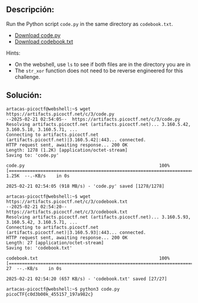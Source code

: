 ## Descripción:
Run the Python script `code.py` in the same directory as `codebook.txt`.

- [Download code.py](https://artifacts.picoctf.net/c/3/code.py)
- [Download codebook.txt](https://artifacts.picoctf.net/c/3/codebook.txt)

Hints:
- On the webshell, use `ls` to see if both files are in the directory you are in
- The `str_xor` function does not need to be reverse engineered for this challenge.

## Solución:
```
artacas-picoctf@webshell:~$ wget https://artifacts.picoctf.net/c/3/code.py
--2025-02-21 02:54:05--  https://artifacts.picoctf.net/c/3/code.py
Resolving artifacts.picoctf.net (artifacts.picoctf.net)... 3.160.5.42, 3.160.5.18, 3.160.5.71, ...
Connecting to artifacts.picoctf.net (artifacts.picoctf.net)|3.160.5.42|:443... connected.
HTTP request sent, awaiting response... 200 OK
Length: 1278 (1.2K) [application/octet-stream]
Saving to: 'code.py'

code.py                                                   100%[==================================================================================================================================>]   1.25K  --.-KB/s    in 0s      

2025-02-21 02:54:05 (918 MB/s) - 'code.py' saved [1278/1278]

artacas-picoctf@webshell:~$ wget https://artifacts.picoctf.net/c/3/codebook.txt
--2025-02-21 02:54:20--  https://artifacts.picoctf.net/c/3/codebook.txt
Resolving artifacts.picoctf.net (artifacts.picoctf.net)... 3.160.5.93, 3.160.5.42, 3.160.5.71, ...
Connecting to artifacts.picoctf.net (artifacts.picoctf.net)|3.160.5.93|:443... connected.
HTTP request sent, awaiting response... 200 OK
Length: 27 [application/octet-stream]
Saving to: 'codebook.txt'

codebook.txt                                              100%[==================================================================================================================================>]      27  --.-KB/s    in 0s      

2025-02-21 02:54:20 (657 KB/s) - 'codebook.txt' saved [27/27]

artacas-picoctf@webshell:~$ python3 code.py     
picoCTF{c0d3b00k_455157_197a982c}
```